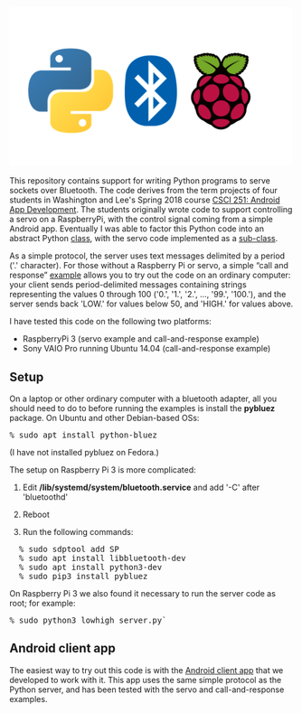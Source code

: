 <img src="logo.png" width=500>

This repository contains support for writing Python programs to serve sockets over Bluetooth.  The code derives from
the term projects of four students in Washington and Lee's Spring 2018 course
[CSCI 251: Android App Development](http://home.wlu.edu/~levys/courses/csci251s2018/).  The students originally
wrote code to support controlling a servo on a RaspberryPi, with the control signal coming from a simple Android
app.  Eventually I was able to factor this Python code into an abstract Python
[class](https://github.com/simondlevy/PythonBluetoothServer/blob/master/bluetooth_server.py), with the
servo code implemented as a 
[sub-class](https://github.com/simondlevy/PythonBluetoothServer/blob/master/servo_server.py).  

As a simple protocol, the server uses text messages delimited by a period ('.' character).   For those without a Raspberry Pi or servo, a simple &ldquo;call and response&rdquo; 
[example](https://github.com/simondlevy/PythonBluetoothServer/blob/master/lowhigh_server.py) 
allows you to try out the code on an ordinary computer: your client sends period-delimited
messages containing strings representing the values 0 through 100 ('0.', '1.',
'2.', ..., '99.', '100.'), and the server sends back 'LOW.' for values below 50,
and 'HIGH.' for values above.  

I have tested this code on the following two platforms:

* RaspberryPi 3 (servo example and call-and-response example)
* Sony VAIO Pro running Ubuntu 14.04 (call-and-response example)

## Setup

On a laptop or other ordinary computer with a bluetooth adapter, all you should need to do to before running the
examples is install the <b>pybluez</b> package.  On Ubuntu and other Debian-based OSs:

<pre>
% sudo apt install python-bluez
</pre>

(I have not installed pybluez on Fedora.)

The setup on Raspberry Pi 3 is more complicated:

1. Edit <b>/lib/systemd/system/bluetooth.service</b> and add '-C' after 'bluetoothd'

2. Reboot

3. Run the following commands:

<pre>
  % sudo sdptool add SP
  % sudo apt install libbluetooth-dev
  % sudo apt install python3-dev
  % sudo pip3 install pybluez
</pre>

On Raspberry Pi 3 we also found it necessary to run the server code as root; for example:

<pre>
% sudo python3 lowhigh_server.py`
</pre>

## Android client app

The easiest way to try out this code is with the [Android client app](https://github.com/simondlevy/BluetoothClient)
that we developed to work with it.  This app uses the same simple protocol as the Python server, and has been
tested with the servo and call-and-response examples.
